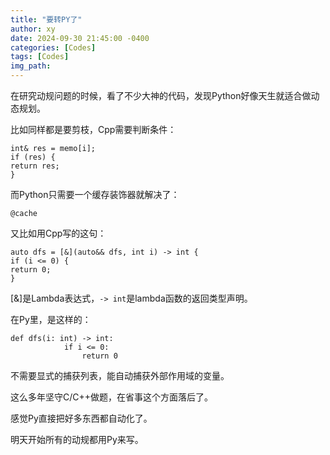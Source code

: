 ```yaml
---
title: "要转PY了"
author: xy
date: 2024-09-30 21:45:00 -0400
categories: [Codes]
tags: [Codes]
img_path: 
---
```


在研究动规问题的时候，看了不少大神的代码，发现Python好像天生就适合做动态规划。

比如同样都是要剪枝，Cpp需要判断条件：

```
int& res = memo[i];
if (res) {
return res;
}
```
而Python只需要一个缓存装饰器就解决了：

```
@cache
```

又比如用Cpp写的这句：

```
auto dfs = [&](auto&& dfs, int i) -> int {
if (i <= 0) {
return 0;
}
```

[&]是Lambda表达式，`-> int`是lambda函数的返回类型声明。

在Py里，是这样的：

```
def dfs(i: int) -> int:
            if i <= 0:
                return 0
```

不需要显式的捕获列表，能自动捕获外部作用域的变量。

这么多年坚守C/C++做题，在省事这个方面落后了。

感觉Py直接把好多东西都自动化了。

明天开始所有的动规都用Py来写。


